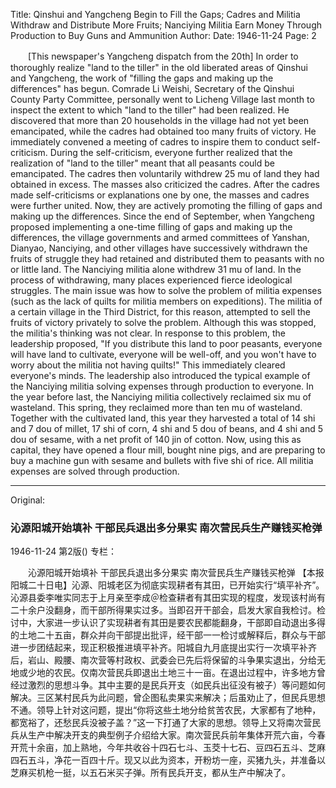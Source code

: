 Title: Qinshui and Yangcheng Begin to Fill the Gaps; Cadres and Militia Withdraw and Distribute More Fruits; Nanciying Militia Earn Money Through Production to Buy Guns and Ammunition
Author:
Date: 1946-11-24
Page: 2

　　[This newspaper's Yangcheng dispatch from the 20th] In order to thoroughly realize "land to the tiller" in the old liberated areas of Qinshui and Yangcheng, the work of "filling the gaps and making up the differences" has begun. Comrade Li Weishi, Secretary of the Qinshui County Party Committee, personally went to Licheng Village last month to inspect the extent to which "land to the tiller" had been realized. He discovered that more than 20 households in the village had not yet been emancipated, while the cadres had obtained too many fruits of victory. He immediately convened a meeting of cadres to inspire them to conduct self-criticism. During the self-criticism, everyone further realized that the realization of "land to the tiller" meant that all peasants could be emancipated. The cadres then voluntarily withdrew 25 mu of land they had obtained in excess. The masses also criticized the cadres. After the cadres made self-criticisms or explanations one by one, the masses and cadres were further united. Now, they are actively promoting the filling of gaps and making up the differences. Since the end of September, when Yangcheng proposed implementing a one-time filling of gaps and making up the differences, the village governments and armed committees of Yanshan, Dianyao, Nanciying, and other villages have successively withdrawn the fruits of struggle they had retained and distributed them to peasants with no or little land. The Nanciying militia alone withdrew 31 mu of land. In the process of withdrawing, many places experienced fierce ideological struggles. The main issue was how to solve the problem of militia expenses (such as the lack of quilts for militia members on expeditions). The militia of a certain village in the Third District, for this reason, attempted to sell the fruits of victory privately to solve the problem. Although this was stopped, the militia's thinking was not clear. In response to this problem, the leadership proposed, "If you distribute this land to poor peasants, everyone will have land to cultivate, everyone will be well-off, and you won't have to worry about the militia not having quilts!" This immediately cleared everyone's minds. The leadership also introduced the typical example of the Nanciying militia solving expenses through production to everyone. In the year before last, the Nanciying militia collectively reclaimed six mu of wasteland. This spring, they reclaimed more than ten mu of wasteland. Together with the cultivated land, this year they harvested a total of 14 shi and 7 dou of millet, 17 shi of corn, 4 shi and 5 dou of beans, and 4 shi and 5 dou of sesame, with a net profit of 140 jin of cotton. Now, using this as capital, they have opened a flour mill, bought nine pigs, and are preparing to buy a machine gun with sesame and bullets with five shi of rice. All militia expenses are solved through production.



<hr /> 

Original: 


### 沁源阳城开始填补  干部民兵退出多分果实  南次营民兵生产赚钱买枪弹

1946-11-24
第2版()
专栏：

　　沁源阳城开始填补
    干部民兵退出多分果实
    南次营民兵生产赚钱买枪弹
    【本报阳城二十日电】沁源、阳城老区为彻底实现耕者有其田，已开始实行“填平补齐”。沁源县委李唯实同志于上月亲至李成＠检查耕者有其田实现的程度，发现该村尚有二十余户没翻身，而干部所得果实过多。当即召开干部会，启发大家自我检讨。检讨中，大家进一步认识了实现耕者有其田是要农民都能翻身，干部即自动退出多得的土地二十五亩，群众并向干部提出批评，经干部一一检讨或解释后，群众与干部进一步团结起来，现正积极推进填平补齐。阳城自九月底提出实行一次填平补齐后，岩山、殿腰、南次营等村政权、武委会已先后将保留的斗争果实退出，分给无地或少地的农民。仅南次营民兵即退出土地三十一亩。在退出过程中，许多地方曾经过激烈的思想斗争。其中主要的是民兵开支（如民兵出征没有被子）等问题如何解决。三区某村民兵为此问题，曾企图私卖果实来解决；后虽劝止了，但民兵思想不通。领导上针对这问题，提出“你将这些土地分给贫苦农民，大家都有了地种，都宽裕了，还愁民兵没被子盖？”这一下打通了大家的思想。领导上又将南次营民兵从生产中解决开支的典型例子介绍给大家。南次营民兵前年集体开荒六亩，今春开荒十余亩，加上熟地，今年共收谷十四石七斗、玉茭十七石、豆四石五斗、芝麻四石五斗，净花一百四十斤。现又以此为资本，开粉坊一座，买猪九头，并准备以芝麻买机枪一挺，以五石米买子弹。所有民兵开支，都从生产中解决了。

